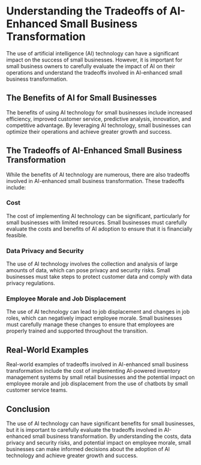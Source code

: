 Understanding the Tradeoffs of AI-Enhanced Small Business Transformation
==========================================================================================================================================

The use of artificial intelligence (AI) technology can have a significant impact on the success of small businesses. However, it is important for small business owners to carefully evaluate the impact of AI on their operations and understand the tradeoffs involved in AI-enhanced small business transformation.

The Benefits of AI for Small Businesses
---------------------------------------

The benefits of using AI technology for small businesses include increased efficiency, improved customer service, predictive analysis, innovation, and competitive advantage. By leveraging AI technology, small businesses can optimize their operations and achieve greater growth and success.

The Tradeoffs of AI-Enhanced Small Business Transformation
----------------------------------------------------------

While the benefits of AI technology are numerous, there are also tradeoffs involved in AI-enhanced small business transformation. These tradeoffs include:

### Cost

The cost of implementing AI technology can be significant, particularly for small businesses with limited resources. Small businesses must carefully evaluate the costs and benefits of AI adoption to ensure that it is financially feasible.

### Data Privacy and Security

The use of AI technology involves the collection and analysis of large amounts of data, which can pose privacy and security risks. Small businesses must take steps to protect customer data and comply with data privacy regulations.

### Employee Morale and Job Displacement

The use of AI technology can lead to job displacement and changes in job roles, which can negatively impact employee morale. Small businesses must carefully manage these changes to ensure that employees are properly trained and supported throughout the transition.

Real-World Examples
-------------------

Real-world examples of tradeoffs involved in AI-enhanced small business transformation include the cost of implementing AI-powered inventory management systems by small retail businesses and the potential impact on employee morale and job displacement from the use of chatbots by small customer service teams.

Conclusion
----------

The use of AI technology can have significant benefits for small businesses, but it is important to carefully evaluate the tradeoffs involved in AI-enhanced small business transformation. By understanding the costs, data privacy and security risks, and potential impact on employee morale, small businesses can make informed decisions about the adoption of AI technology and achieve greater growth and success.
